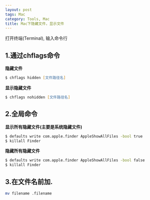 ```yaml
---
layout: post
tags: Mac
category: Tools, Mac
title: Mac下隐藏文件，显示文件
---
```


打开终端(Terminal), 输入命令行  

## 1.通过chflags命令  
**隐藏文件**  
```zsh
$ chflags hidden [文件路径名]
```

**显示隐藏文件**  
```zsh
$ chflags nohidden [文件路径名]
```


## 2.全局命令  
**显示所有隐藏文件(主要是系统隐藏文件)**  
```zsh
$ defaults write com.apple.finder AppleShowAllFiles -bool true
$ killall Finder
```

**隐藏所有隐藏文件**  
```zsh
$ defaults write com.apple.finder AppleShowAllFiles -bool false
$ killall Finder
```


## 3.在文件名前加.  
```zsh
mv filename .filename
```

